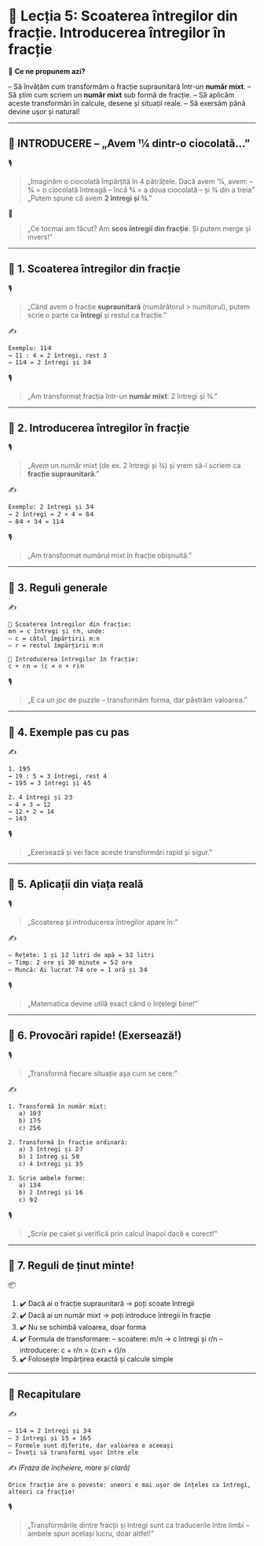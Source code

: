 # 📘 Lecția 5: Scoaterea întregilor din fracție. Introducerea întregilor în fracție

🎯 **Ce ne propunem azi?**

– Să învățăm cum transformăm o fracție supraunitară într-un **număr mixt**.
 – Să știm cum scriem un **număr mixt** sub formă de fracție.
 – Să aplicăm aceste transformări în calcule, desene și situații reale.
 – Să exersăm până devine ușor și natural!

------

## 🔔 INTRODUCERE – „Avem 11⁄4 dintr-o ciocolată…”

🎙️

> „Imaginăm o ciocolată împărțită în 4 pătrățele. Dacă avem 11⁄4, avem:
>  – 4⁄4 = o ciocolată întreagă
>  – încă 4⁄4 = a doua ciocolată
>  – și 3⁄4 din a treia”
>  „Putem spune că avem **2 întregi și 3⁄4**.”

🧠

> „Ce tocmai am făcut? Am **scos întregii din fracție**. Și putem merge și invers!”

------

## 🔹 1. Scoaterea întregilor din fracție

🎙️

> „Când avem o fracție **supraunitară** (numărătorul > numitorul), putem scrie o parte ca **întregi** și restul ca fracție.”

✍️

```
Exemplu: 11⁄4  
→ 11 : 4 = 2 întregi, rest 3  
→ 11⁄4 = 2 întregi și 3⁄4
```

🎙️

> „Am transformat fracția într-un **număr mixt**: 2 întregi și 3⁄4.”

------

## 🔹 2. Introducerea întregilor în fracție

🎙️

> „Avem un număr mixt (de ex. 2 întregi și 3⁄4) și vrem să-l scriem ca **fracție supraunitară**.”

✍️

```
Exemplu: 2 întregi și 3⁄4  
→ 2 întregi = 2 × 4 = 8⁄4  
→ 8⁄4 + 3⁄4 = 11⁄4
```

🎙️

> „Am transformat numărul mixt în fracție obișnuită.”

------

## 🔹 3. Reguli generale

✍️

```
🔁 Scoaterea întregilor din fracție:
m⁄n = c întregi și r⁄n, unde:
– c = câtul împărțirii m:n  
– r = restul împărțirii m:n

🔁 Introducerea întregilor în fracție:
c + r⁄n = (c × n + r)⁄n
```

🎙️

> „E ca un joc de puzzle – transformăm forma, dar păstrăm valoarea.”

------

## 🔹 4. Exemple pas cu pas

✍️

```
1. 19⁄5  
→ 19 : 5 = 3 întregi, rest 4  
→ 19⁄5 = 3 întregi și 4⁄5

2. 4 întregi și 2⁄3  
→ 4 × 3 = 12  
→ 12 + 2 = 14  
→ 14⁄3
```

🎙️

> „Exersează și vei face aceste transformări rapid și sigur.”

------

## 🔹 5. Aplicații din viața reală

🎙️

> „Scoaterea și introducerea întregilor apare în:”

✍️

```
– Rețete: 1 și 1⁄2 litri de apă = 3⁄2 litri  
– Timp: 2 ore și 30 minute = 5⁄2 ore  
– Muncă: Ai lucrat 7⁄4 ore = 1 oră și 3⁄4
```

🎙️

> „Matematica devine utilă exact când o înțelegi bine!”

------

## 🔹 6. Provocări rapide! (Exersează!)

🎙️

> „Transformă fiecare situație așa cum se cere:”

✍️

```
1. Transformă în număr mixt:
   a) 10⁄3  
   b) 17⁄5  
   c) 25⁄6

2. Transformă în fracție ordinară:
   a) 3 întregi și 2⁄7  
   b) 1 întreg și 5⁄8  
   c) 4 întregi și 3⁄5

3. Scrie ambele forme:
   a) 13⁄4  
   b) 2 întregi și 1⁄6  
   c) 9⁄2
```

🎙️

> „Scrie pe caiet și verifică prin calcul înapoi dacă e corect!”

------

## 🔹 7. Reguli de ținut minte!

📦

1. ✔️ Dacă ai o fracție supraunitară → poți scoate întregii
2. ✔️ Dacă ai un număr mixt → poți introduce întregii în fracție
3. ✔️ Nu se schimbă valoarea, doar forma
4. ✔️ Formula de transformare:
    – scoatere: m/n → c întregi și r/n
    – introducere: c + r/n = (c×n + r)/n
5. ✔️ Folosește împărțirea exactă și calcule simple

------

## 🔁 Recapitulare

✍️

```
– 11⁄4 = 2 întregi și 3⁄4  
– 3 întregi și 1⁄5 = 16⁄5  
– Formele sunt diferite, dar valoarea e aceeași  
– Înveți să transformi ușor între ele
```

✍️ *(Fraza de încheiere, mare și clară)*

```
Orice fracție are o poveste: uneori e mai ușor de înțeles ca întregi, alteori ca fracție!
```

🎙️

> „Transformările dintre fracții și întregi sunt ca traducerile între limbi – ambele spun același lucru, doar altfel!”
